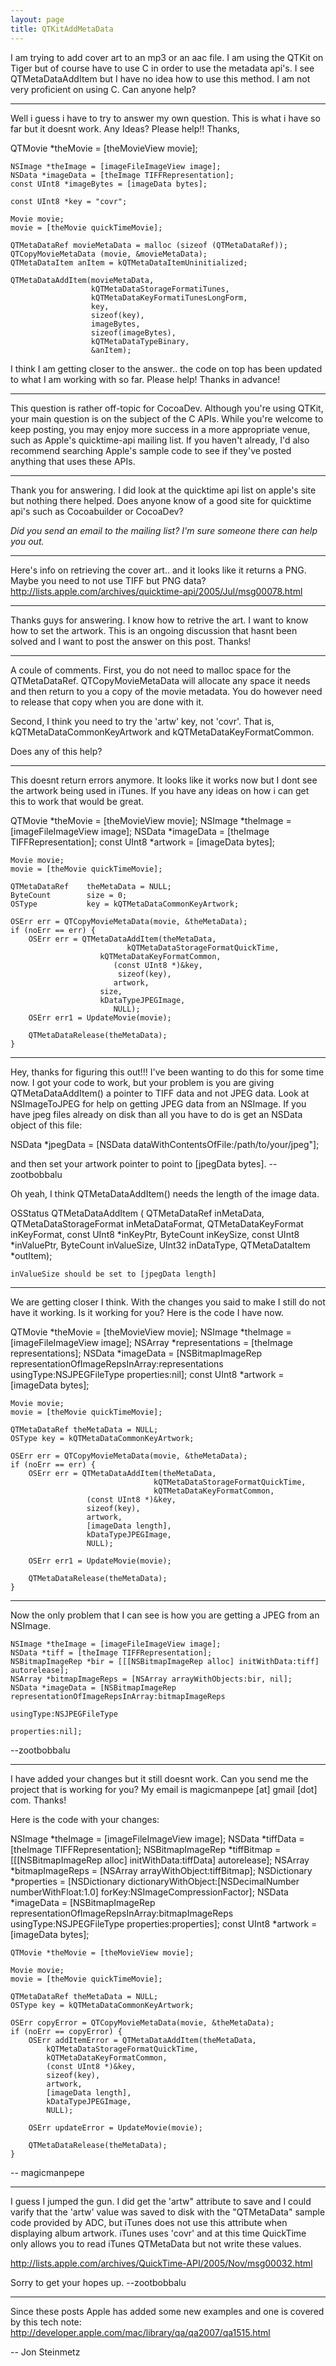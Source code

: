 ```yaml
---
layout: page
title: QTKitAddMetaData
---
```


I am trying to add cover art to an mp3 or an aac file. I am using the QTKit on Tiger but of course have to use C in order to use the metadata api's. I see QTMetaDataAddItem but I have no idea how to use this method. I am not very proficient on using C. Can anyone help?

----

Well i guess i have to try to answer my own question. This is what i have so far but it doesnt work. Any Ideas? Please help!! Thanks,

    
QTMovie *theMovie = [theMovieView movie];
	
	NSImage *theImage = [imageFileImageView image];
	NSData *imageData = [theImage TIFFRepresentation];
	const UInt8 *imageBytes = [imageData bytes];
	
	const UInt8 *key = "covr";

	Movie movie;
	movie = [theMovie quickTimeMovie];

	QTMetaDataRef movieMetaData = malloc (sizeof (QTMetaDataRef));
	QTCopyMovieMetaData (movie, &movieMetaData);
	QTMetaDataItem anItem = kQTMetaDataItemUninitialized;
	
	QTMetaDataAddItem(movieMetaData,
					  kQTMetaDataStorageFormatiTunes,
					  kQTMetaDataKeyFormatiTunesLongForm,
					  key,
					  sizeof(key),
					  imageBytes,
					  sizeof(imageBytes),
					  kQTMetaDataTypeBinary,
					  &anItem);


I think I am getting closer to the answer.. the code on top has been updated to what I am working with so far. Please help! Thanks in advance!

----

This question is rather off-topic for CocoaDev. Although you're using QTKit, your main question is on the subject of the C APIs. While you're welcome to keep posting, you may enjoy more success in a more appropriate venue, such as Apple's quicktime-api mailing list. If you haven't already, I'd also recommend searching Apple's sample code to see if they've posted anything that uses these APIs.

----

Thank you for answering. I did look at the quicktime api list on apple's site but nothing there helped. Does anyone know of a good site for quicktime api's such as Cocoabuilder or CocoaDev?

*Did you send an email to the mailing list? I'm sure someone there can help you out.*

----

Here's info on retrieving the cover art.. and it looks like it returns a PNG. Maybe you need to not use TIFF but PNG data? http://lists.apple.com/archives/quicktime-api/2005/Jul/msg00078.html

----

Thanks guys for answering. I know how to retrive the art. I want to know how to set the artwork. This is an ongoing discussion that hasnt been solved and I want to post the answer on this post. Thanks!

----

A coule of comments. First, you do not need to malloc space for the QTMetaDataRef. QTCopyMovieMetaData will allocate any space it needs and then return to you a copy of the movie metadata. You do however need to release that copy when you are done with it.

Second, I think you need to try the 'artw' key, not 'covr'. That is, kQTMetaDataCommonKeyArtwork and kQTMetaDataKeyFormatCommon. 

Does any of this help?

----

This doesnt return errors anymore. It looks like it works now but I dont see the artwork being used in iTunes. If you have any ideas on how i can get this to work that would be great.

    
QTMovie *theMovie = [theMovieView movie];
	NSImage *theImage = [imageFileImageView image];
	NSData *imageData = [theImage TIFFRepresentation];
	const UInt8 *artwork = [imageData bytes];

	Movie movie;
	movie = [theMovie quickTimeMovie];
	
	QTMetaDataRef    theMetaData = NULL;
	ByteCount        size = 0;
	OSType           key = kQTMetaDataCommonKeyArtwork;
	
	OSErr err = QTCopyMovieMetaData(movie, &theMetaData);
	if (noErr == err) {   
		OSErr err = QTMetaDataAddItem(theMetaData,
				              kQTMetaDataStorageFormatQuickTime,
						kQTMetaDataKeyFormatCommon, 
					       (const UInt8 *)&key, 
			           		sizeof(key), 
					       artwork,
						size,
						kDataTypeJPEGImage,
					       NULL);
		OSErr err1 = UpdateMovie(movie);
		
		QTMetaDataRelease(theMetaData);
	}


----

Hey, thanks for figuring this out!!! I've been wanting to do this for some time now. I got your code to work, but your problem is you are giving QTMetaDataAddItem() a pointer to TIFF data and not JPEG data. Look at NSImageToJPEG for help on getting JPEG data from an NSImage. If you have jpeg files already on disk than all you have to do is get an NSData object of this file:

    
NSData *jpegData = [NSData dataWithContentsOfFile:/path/to/your/jpeg"]; 


and then set your     artwork pointer to point to     [jpegData bytes]. --zootbobbalu

Oh yeah, I think QTMetaDataAddItem() needs the length of the image data. 

    
OSStatus QTMetaDataAddItem (
    QTMetaDataRef inMetaData,
    QTMetaDataStorageFormat inMetaDataFormat,
    QTMetaDataKeyFormat inKeyFormat,
    const UInt8 *inKeyPtr,
    ByteCount inKeySize,
    const UInt8 *inValuePtr,
    ByteCount inValueSize,
    UInt32 inDataType,
    QTMetaDataItem *outItem);


    inValueSize should be set to [jpegData length]

----

We are getting closer I think. With the changes you said to make I still do not have it working. Is it working for you? Here is the code I have now.

    
QTMovie *theMovie = [theMovieView movie];
	NSImage *theImage = [imageFileImageView image];
	NSArray *representations = [theImage representations];
	NSData *imageData = [NSBitmapImageRep representationOfImageRepsInArray:representations usingType:NSJPEGFileType properties:nil];
	const UInt8 *artwork = [imageData bytes];

	Movie movie;
	movie = [theMovie quickTimeMovie];
	
	QTMetaDataRef theMetaData = NULL;
	OSType key = kQTMetaDataCommonKeyArtwork;
	
	OSErr err = QTCopyMovieMetaData(movie, &theMetaData);
	if (noErr == err) {   
		OSErr err = QTMetaDataAddItem(theMetaData,
                                    kQTMetaDataStorageFormatQuickTime,
                                    kQTMetaDataKeyFormatCommon, 
					 (const UInt8 *)&key, 
					 sizeof(key), 
					 artwork,
					 [imageData length],
					 kDataTypeJPEGImage,
					 NULL);

		OSErr err1 = UpdateMovie(movie);
		
		QTMetaDataRelease(theMetaData);
	}


----

Now the only problem that I can see is how you are getting a JPEG from an NSImage. 

    
	NSImage *theImage = [imageFileImageView image];
	NSData *tiff = [theImage TIFFRepresentation];
	NSBitmapImageRep *bir = [[[NSBitmapImageRep alloc] initWithData:tiff] autorelease];
	NSArray *bitmapImageReps = [NSArray arrayWithObjects:bir, nil];
	NSData *imageData = [NSBitmapImageRep representationOfImageRepsInArray:bitmapImageReps
                                                               usingType:NSJPEGFileType
                                                               properties:nil];


--zootbobbalu

----

I have added your changes but it still doesnt work. Can you send me the project that is working for you? My email is magicmanpepe [at] gmail [dot] com. Thanks!

Here is the code with your changes:

    
NSImage *theImage = [imageFileImageView image];
	NSData *tiffData = [theImage TIFFRepresentation];
	NSBitmapImageRep *tiffBitmap = [[[NSBitmapImageRep alloc] initWithData:tiffData] autorelease];
	NSArray *bitmapImageReps = [NSArray arrayWithObject:tiffBitmap];
	NSDictionary *properties = [NSDictionary dictionaryWithObject:[NSDecimalNumber numberWithFloat:1.0] forKey:NSImageCompressionFactor];
	NSData *imageData = [NSBitmapImageRep representationOfImageRepsInArray:bitmapImageReps
																 usingType:NSJPEGFileType
																properties:properties];
	const UInt8 *artwork = [imageData bytes];
	
	QTMovie *theMovie = [theMovieView movie];
	
	Movie movie;
	movie = [theMovie quickTimeMovie];
	
	QTMetaDataRef theMetaData = NULL;
	OSType key = kQTMetaDataCommonKeyArtwork;
	
	OSErr copyError = QTCopyMovieMetaData(movie, &theMetaData);
	if (noErr == copyError) {   
		OSErr addItemError = QTMetaDataAddItem(theMetaData,
			kQTMetaDataStorageFormatQuickTime,
			kQTMetaDataKeyFormatCommon, 
			(const UInt8 *)&key, 
			sizeof(key), 
			artwork,
			[imageData length],
			kDataTypeJPEGImage,
			NULL);
		
		OSErr updateError = UpdateMovie(movie);
		
		QTMetaDataRelease(theMetaData);
	}


-- magicmanpepe

----

I guess I jumped the gun. I did get the 'artw" attribute to save and I could varify that the 'artw' value was saved to disk with the "QTMetaData" sample code provided by ADC, but iTunes does not use this attribute when displaying album artwork. iTunes uses 'covr' and at this time QuickTime only allows you to read iTunes QTMetaData but not write these values. 

http://lists.apple.com/archives/QuickTime-API/2005/Nov/msg00032.html

Sorry to get your hopes up. --zootbobbalu


----

Since these posts Apple has added some new examples and one is covered by this tech note: http://developer.apple.com/mac/library/qa/qa2007/qa1515.html

-- Jon Steinmetz

